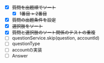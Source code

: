 - [x] ~~質問を出題順でソート~~
  - [x] ~~1番目 > 2番目~~
- [x] ~~質問の出題条件を設定~~
- [x] ~~選択肢をソート~~
- [x] ~~質問と選択肢のソート関係のテストの重複~~
- [ ] questionService.skip(question, accountId)
- [ ] questionType
- [ ] accountの実装
- [ ] Answer